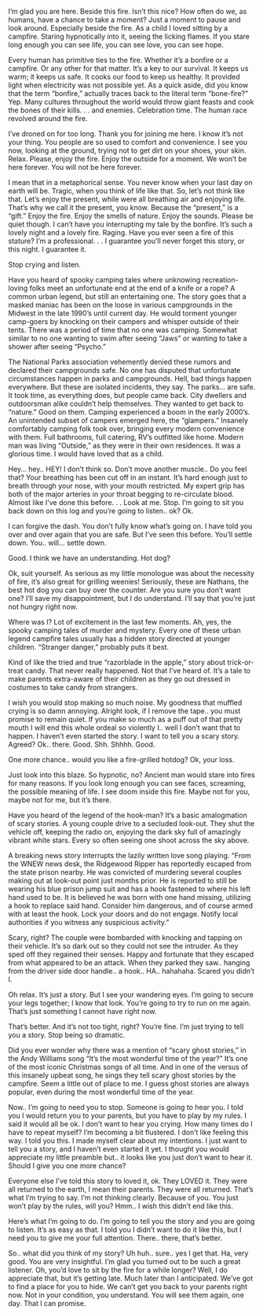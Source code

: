   

I’m glad you are here. Beside this fire. Isn’t this nice? How often do we, as humans, have a chance to take a moment? Just a moment to pause and look around. Especially beside the fire. As a child I loved sitting by a campfire. Staring hypnotically into it, seeing the licking flames. If you stare long enough you can see life, you can see love, you can see hope.

Every human has primitive ties to the fire. Whether it’s a bonfire or a campfire. Or any other for that matter. It’s a key to our survival. It keeps us warm; it keeps us safe. It cooks our food to keep us healthy. It provided light when electricity was not possible yet. As a quick aside, did you know that the term “bonfire,” actually traces back to the literal term “bone-fire?” Yep. Many cultures throughout the world would throw giant feasts and cook the bones of their kills. . . and enemies. Celebration time. The human race revolved around the fire.

I’ve droned on for too long. Thank you for joining me here. I know it’s not your thing. You people are so used to comfort and convenience. I see you now, looking at the ground, trying not to get dirt on your shoes, your skin. Relax. Please, enjoy the fire. Enjoy the outside for a moment. We won’t be here forever. You will not be here forever.

I mean that in a metaphorical sense. You never know when your last day on earth will be. Tragic, when you think of life like that. So, let’s not think like that. Let’s enjoy the present, while were all breathing air and enjoying life. That’s why we call it the present, you know. Because the “present,” is a “gift.”  Enjoy the fire. Enjoy the smells of nature. Enjoy the sounds. Please be quiet though. I can’t have you interrupting my tale by the bonfire. It’s such a lovely night and a lovely fire. Raging. Have you ever seen a fire of this stature? I’m a professional. . .  I guarantee you’ll never forget this story, or this night. I guarantee it.

Stop crying and listen.

Have you heard of spooky camping tales where unknowing recreation-loving folks meet an unfortunate end at the end of a knife or a rope? A common urban legend, but still an entertaining one. The story goes that a masked maniac has been on the loose in various campgrounds in the Midwest in the late 1990’s until current day. He would torment younger camp-goers by knocking on their campers and whisper outside of their tents. There was a period of time that no one was camping. Somewhat similar to no one wanting to swim after seeing “Jaws” or wanting to take a shower after seeing “Psycho.”

The National Parks association vehemently denied these rumors and declared their campgrounds safe. No one has disputed that unfortunate circumstances happen in parks and campgrounds. Hell, bad things happen everywhere. But these are isolated incidents, they say. The parks… are safe. It took time, as everything does, but people came back. City dwellers and outdoorsman alike couldn’t help themselves. They wanted to get back to “nature.” Good on them. Camping experienced a boom in the early 2000’s. An unintended subset of campers emerged here, the “glampers.” Insanely comfortably camping folk took over, bringing every modern convenience with them. Full bathrooms, full catering, RV’s outfitted like home. Modern man was living “Outside,” as they were in their own residences. It was a glorious time. I would have loved that as a child.

Hey… hey.. HEY! I don’t think so. Don’t move another muscle..  Do you feel that? Your breathing has been cut off in an instant. It’s hard enough just to breath through your nose, with your mouth restricted. My expert grip has both of the major arteries in your throat begging to re-circulate blood. Almost like I’ve done this before. . . Look at me. Stop. I’m going to sit you back down on this log and you’re going to listen.. ok? Ok.

I can forgive the dash. You don’t fully know what’s going on. I have told you over and over again that you are safe. But I’ve seen this before. You’ll settle down. You.. will… settle down.

Good. I think we have an understanding. Hot dog?

Ok, suit yourself. As serious as my little monologue was about the necessity of fire, it’s also great for grilling weenies! Seriously, these are Nathans, the best hot dog you can buy over the counter. Are you sure you don’t want one?  I’ll save my disappointment, but I do understand. I’ll say that you’re just not hungry right now.

Where was I? Lot of excitement in the last few moments. Ah, yes, the spooky camping tales of murder and mystery. Every one of these urban legend campfire tales usually has a hidden story directed at younger children. “Stranger danger,” probably puts it best. 

Kind of like the tried and true “razorblade in the apple,” story about trick-or-treat candy. That never really happened. Not that I’ve heard of. It’s a tale to make parents extra-aware of their children as they go out dressed in costumes to take candy from strangers. 

I wish you would stop making so much noise. My goodness that muffled crying is so damn annoying. Alright look, if I remove the tape.. you must promise to remain quiet. If you make so much as a puff out of that pretty mouth I will end this whole ordeal so violently I.. well I don’t want that to happen. I haven’t even started the story. I want to tell you a scary story. Agreed? Ok.. there. Good. Shh. Shhhh. Good.

One more chance.. would you like a fire-grilled hotdog? Ok, your loss.

Just look into this blaze. So hypnotic, no? Ancient man would stare into fires for many reasons. If you look long enough you can see faces, screaming, the possible meaning of life. I see doom inside this fire. Maybe not for you, maybe not for me, but it’s there.

Have you heard of the legend of the hook-man? It’s a basic amalogmation of scary stories. A young couple drive to a secluded look-out. They shut the vehicle off, keeping the radio on, enjoying the dark sky full of amazingly vibrant white stars. Every so often seeing one shoot across the sky above. 

A breaking news story interrupts the lazily written love song playing. “From the WNEW news desk, the Ridgewood Ripper has reportedly escaped from the state prison nearby. He was convicted of murdering several couples making out at look-out point just months prior. He is reported to still be wearing his blue prison jump suit and has a hook fastened to where his left hand used to be. It is believed he was born with one hand missing, utilizing a hook to replace said hand. Consider him dangerous, and of course armed with at least the hook. Lock your doors and do not engage. Notify local authorities if you witness any suspicious activity.”

Scary, right? The couple were bombarded with knocking and tapping on their vehicle. It’s so dark out so they could not see the intruder. As they sped off they regained their senses. Happy and fortunate that they escaped from what appeared to be an attack. When they parked they saw.. hanging from the driver side door handle.. a hook.. HA.. hahahaha. Scared you didn’t I.

Oh relax. It’s just a story. But I see your wandering eyes. I’m going to secure your legs together; I know that look. You’re going to try to run on me again. That’s just something I cannot have right now.

That’s better. And it’s not too tight, right? You’re fine. I’m just trying to tell you a story. Stop being so dramatic.

Did you ever wonder why there was a mention of “scary ghost stories,” in the Andy Williams song “It’s the most wonderful time of the year?” It’s one of the most iconic Christmas songs of all time. And in one of the versus of this insanely upbeat song, he sings they tell scary ghost stories by the campfire. Seem a little out of place to me. I guess ghost stories are always popular, even during the most wonderful time of the year. 

Now.. I’m going to need you to stop. Someone is going to hear you. I told you I would return you to your parents, but you have to play by my rules. I said it would all be ok. I don’t want to hear you crying. How many times do I have to repeat myself? I’m becoming a bit flustered. I don’t like feeling this way. I told you this. I made myself clear about my intentions. I just want to tell you a story, and I haven’t even started it yet. I thought you would appreciate my little preamble but.. it looks like you just don’t want to hear it. Should I give you one more chance?

Everyone else I’ve told this story to loved it, ok. They LOVED it. They were all returned to the earth, I mean their parents. They were all returned. That’s what I’m trying to say. I’m not thinking clearly. Because of you. You just won’t play by the rules, will you? Hmm.. I wish this didn’t end like this. 

Here’s what I’m going to do. I’m going to tell you the story and you are going to listen. It’s as easy as that. I told you I didn’t want to do it like this, but I need you to give me your full attention. There.. there, that’s better.

So.. what did you think of my story? Uh huh.. sure.. yes I get that. Ha, very good. You are very insightful. I’m glad you turned out to be such a great listener. Oh, you’d love to sit by the fire for a while longer? Well, I do appreciate that, but it’s getting late. Much later than I anticipated. We’ve got to find a place for you to hide. We can’t get you back to your parents right now. Not in your condition, you understand. You will see them again, one day. That I can promise.